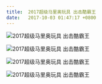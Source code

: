 ```yaml
---
title:  2017超级马里奥玩具 出击酷霸王
date:   2017-10-03 01:47:17 +0800
---
```


![2017超级马里奥玩具 出击酷霸王](https://data.yunbin.xyz/blog/2017/10/201710030147171506966437.jpg)

![2017超级马里奥玩具 出击酷霸王](https://data.yunbin.xyz/blog/2017/10/201710030147251506966445.jpg)

![2017超级马里奥玩具 出击酷霸王](https://data.yunbin.xyz/blog/2017/10/201710030147291506966449.jpg)

![2017超级马里奥玩具 出击酷霸王](https://data.yunbin.xyz/blog/2017/10/201710030147351506966455.jpg)

<!--176-->

